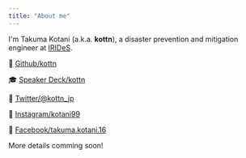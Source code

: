```yaml
---
title: "About me"
---
```

I'm Takuma Kotani (a.k.a. **kottn**), a disaster prevention and mitigation engineer at [IRIDeS](http://irides.tohoku.ac.jp/eng/index.html).

:space_invader: [Github/kottn](https://github.com/kottn)

:mortar_board: [Speaker Deck/kottn](https://speakerdeck.com/kottn) 

:thought_balloon: [Twitter/@kottn_jp](https://twitter.com/kottn_jp)

:sunflower: [Instagram/kotani99](https://www.instagram.com/kotani99)

:busts_in_silhouette: [Facebook/takuma.kotani.16](https://www.facebook.com/takuma.kotani.16)

More details comming soon!
